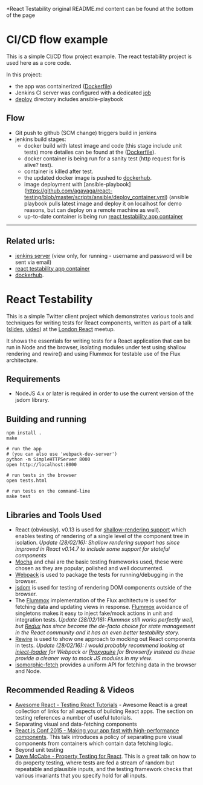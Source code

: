 *React Testability original README.md content can be found at the bottom of the page

CI/CD flow example
==================
This is a simple CI/CD flow project example.
The react testability project is used here as a core code.

In this project:


* the app was containerized ([Dockerfile](https://github.com/agayaga/react-testing/blob/master/Dockerfile))
* Jenkins CI server was configured with a dedicated [job](http://54.93.250.38:8080/job/react_testing_docker/)
* [deploy](https://github.com/agayaga/react-testing/tree/master/deploy) directory includes ansible-playbook 



## Flow
* Git push to github (SCM change) triggers build in jenkins
* jenkins build stages:
   * docker build with latest image and code (this stage include unit tests) more detailes can be found at the ([Dockerfile](https://github.com/agayaga/react-testing/blob/master/Dockerfile)).
   * docker container is being run for a sanity test (http request for is alive? test).
   * container is killed after test.
   * the updated docker image is pushed to [dockerhub](https://hub.docker.com/r/agayaga/react-testing/).
   * image deployment with [ansible-playbook] (https://github.com/agayaga/react-testing/blob/master/scripts/ansible/deploy_container.yml) (ansible playbook pulls latest image and deploy it on localhost for demo reasons, but can deploy on a remote machine as well).
   * up-to-date container is being run [react testability app container](http://54.93.250.38:8000/)
   
***

## Related urls:

* [jenkins server](http://54.93.250.38:8080/) (view only, for running - username and password will be sent via email)
* [react testability app container](http://54.93.250.38:8000/)
* [dockerhub](https://hub.docker.com/r/agayaga/react-testing/).





React Testability
=================

This is a simple Twitter client project which demonstrates
various tools and techniques for writing tests for React
components, written as part of a talk ([slides](https://robertknight.github.io/react-testing/docs/react-london-talk.html),  [video](https://www.youtube.com/watch?v=_RKrgouBvLM)) at the
[London React](http://www.meetup.com/London-React-User-Group/) meetup.

It shows the essentials for writing tests for a React application that can be run in Node
and the browser, isolating modules under test using shallow rendering and rewire() and
using Flummox for testable use of the Flux architecture.

## Requirements
 * NodeJS 4.x or later is required in order to use the current version of the jsdom library.

## Building and running

```
npm install .
make

# run the app
# (you can also use 'webpack-dev-server')
python -m SimpleHTTPServer 8000
open http://localhost:8000

# run tests in the browser
open tests.html

# run tests on the command-line
make test
```

## Libraries and Tools Used
 * React (obviously). v0.13 is used for [shallow-rendering support](http://facebook.github.io/react/docs/test-utils.html#shallow-rendering) which enables
   testing of rendering of a single level of the component tree in isolation.
   _Update (28/02/16): Shallow rendering support has since improved in React v0.14.7 to
   include some support for stateful components_
 * [Mocha](http://mochajs.org/) and chai are the basic testing frameworks used, these were chosen as they
   are popular, polished and well documented.
 * [Webpack](http://webpack.github.io/) is used to package the tests for running/debugging in the
   browser.
 * [jsdom](https://github.com/tmpvar/jsdom) is used for testing of rendering DOM components outside of the browser.
 * The [Flummox](https://github.com/acdlite/flummox) implementation of the Flux architecture
   is used for fetching data and updating views in response.
   [Flummox](https://github.com/acdlite/flummox) avoidance of singletons makes it
   easy to inject fake/mock actions in unit and integration tests. _Update (28/02/16): Flummox still works perfectly well,
   but [Redux](https://github.com/reactjs/redux) has since become the de-facto choice for state management in the
   React community and it has an even better testability story._
 * [Rewire](https://github.com/jhnns/rewire) is used to show one approach to mocking out
   React components in tests. _Update (28/02/16): I would probably recommend looking at
   [inject-loader](https://www.npmjs.com/package/inject-loader) for Webpack
   or [Proxyquire](https://github.com/thlorenz/proxyquire) for Browserify instead as these provide
   a cleaner way to mock JS modules in my view_.
 * [isomorphic-fetch](https://github.com/matthew-andrews/isomorphic-fetch) provides a uniform API for fetching data in the browser and Node.

## Recommended Reading & Videos
 * [Awesome React - Testing React Tutorials](https://github.com/enaqx/awesome-react#testing-react-tutorials) - Awesome React is a great collection
   of links for all aspects of building React apps. The section on testing references a number of useful tutorials.
 * Separating visual and data-fetching components
  * [React.js Conf 2015 - Making your app fast with high-performance components](https://www.youtube.com/watch?v=KYzlpRvWZ6c). This talk introduces a policy of separating pure visual components from containers which contain data fetching logic.
 * Beyond unit testing
  * [Dave McCabe - Property Testing for React](https://vimeo.com/122070164). This is a great talk on how to do property testing, where tests are fed a stream of random but repeatable and plausible inputs, and the testing framework checks that various invariants that you specify hold for all inputs.
